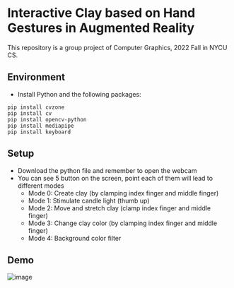 # Interactive Clay based on Hand Gestures in Augmented Reality
This repository is a group project of Computer Graphics, 2022 Fall in NYCU CS.

## Environment
- Install Python and the following packages:

```
pip install cvzone
pip install cv
pip install opencv-python
pip install mediapipe
pip install keyboard
```

## Setup
- Download the python file and remember to open the webcam
- You can see 5 button on the screen, point each of them will lead to different modes
  - Mode 0: Create clay (by clamping index finger and middle finger)
  - Mode 1: Stimulate candle light (thumb up)
  - Mode 2: Move and stretch clay (clamp index finger and middle finger)
  - Mode 3: Change clay color (by clamping index finger and middle finger)
  - Mode 4: Background color filter 
 
## Demo
 ![image](https://user-images.githubusercontent.com/46278823/210315329-8495b78d-2192-4355-884c-f9861f6d8ca8.png)

